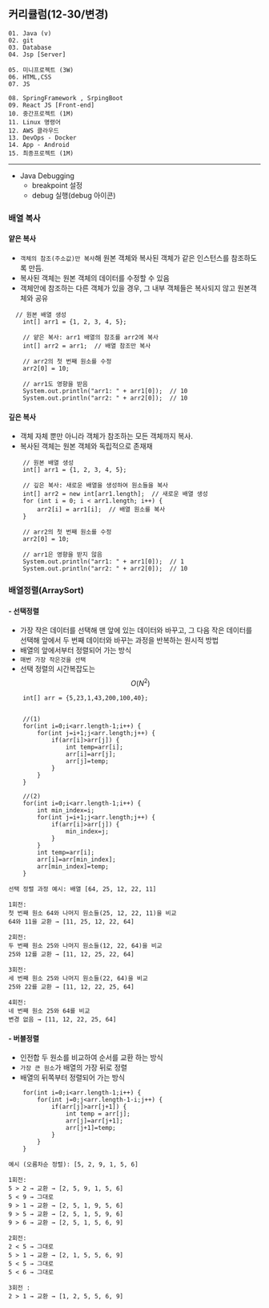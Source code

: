 ## 커리큘럼(12-30/변경)
```
01. Java (v)
02. git 
03. Database
04. Jsp [Server]

05. 미니프로젝트 (3W)
06. HTML,CSS  
07. JS

08. SpringFramework , SrpingBoot
09. React JS [Front-end]
10. 중간프로젝트 (1M)
11. Linux 명령어
12. AWS 클라우드
13. DevOps - Docker
14. App - Android
15. 최종프로젝트 (1M)
```
---

+ Java Debugging
	- breakpoint 설정
	- debug 실행(debug 아이콘)
### 배열 복사
#### 얕은 복사
+ ```객체의 참조(주소값)만 복사```해 원본 객체와 복사된 객체가 같은 인스턴스를 참조하도록 만듬.
+ 복사된 객체는 원본 객체의 데이터를 수정할 수 있음
+ 객체안에 참조하는 다른 객체가 있을 경우, 그 내부 객체들은 복사되지 않고 원본객체와 공유
```
  // 원본 배열 생성
    int[] arr1 = {1, 2, 3, 4, 5};
       
    // 얕은 복사: arr1 배열의 참조를 arr2에 복사
    int[] arr2 = arr1;  // 배열 참조만 복사

    // arr2의 첫 번째 원소를 수정
    arr2[0] = 10;

    // arr1도 영향을 받음
    System.out.println("arr1: " + arr1[0]);  // 10
    System.out.println("arr2: " + arr2[0]);  // 10
```

#### 깊은 복사
+ 객체 자체 뿐만 아니라 객체가 참조하는 모든 객체까지 복사.
+ 복사된 객체는 원본 객체와 독립적으로 존재재
```
 	// 원본 배열 생성
    int[] arr1 = {1, 2, 3, 4, 5};
        
    // 깊은 복사: 새로운 배열을 생성하여 원소들을 복사
    int[] arr2 = new int[arr1.length];  // 새로운 배열 생성
    for (int i = 0; i < arr1.length; i++) {
        arr2[i] = arr1[i];  // 배열 원소를 복사
    }

    // arr2의 첫 번째 원소를 수정
    arr2[0] = 10;

    // arr1은 영향을 받지 않음
    System.out.println("arr1: " + arr1[0]);  // 1
    System.out.println("arr2: " + arr2[0]);  // 10
```

### 배열정렬(ArraySort)
#### - 선택정렬
+ 가장 작은 데이터를 선택해 맨 앞에 있는 데이터와 바꾸고, 그 다음 작은 데이터를 선택해 앞에서 두 번째 데이터와 바꾸는 과정을 반복하는 원시적 방법
+ 배열의 앞에서부터 정렬되어 가는 방식
+ ```매번 가장 작은것을 선택```
+ 선택 정렬의 시간복잡도는 $$O(N^2)$$
```
	int[] arr = {5,23,1,43,200,100,40};


	//(1)
	for(int i=0;i<arr.length-1;i++) {
		for(int j=i+1;j<arr.length;j++) {
			if(arr[i]>arr[j]) {
				int temp=arr[i];
				arr[i]=arr[j];
				arr[j]=temp;
			}
		}
	}

	//(2)
	for(int i=0;i<arr.length-1;i++) {
		int min_index=i;
		for(int j=i+1;j<arr.length;j++) {
			if(arr[i]>arr[j]) {
				min_index=j;	
			}
		}
		int temp=arr[i];
		arr[i]=arr[min_index];
		arr[min_index]=temp;
	}

```

```
선택 정렬 과정 예시: 배열 [64, 25, 12, 22, 11]

1회전:
첫 번째 원소 64와 나머지 원소들(25, 12, 22, 11)을 비교
64와 11을 교환 → [11, 25, 12, 22, 64]

2회전:
두 번째 원소 25와 나머지 원소들(12, 22, 64)을 비교
25와 12를 교환 → [11, 12, 25, 22, 64]

3회전:
세 번째 원소 25와 나머지 원소들(22, 64)을 비교
25와 22를 교환 → [11, 12, 22, 25, 64]

4회전:
네 번째 원소 25와 64를 비교
변경 없음 → [11, 12, 22, 25, 64]
```

#### - 버블정렬
+ 인전합 두 원소를 비교하여 순서를 교환 하는 방식
+ ```가장 큰 원소```가 배열의 가장 뒤로 정렬
+ 배열의 뒤쪽부터 정렬되어 가는 방식

```
	for(int i=0;i<arr.length-1;i++) {
		for(int j=0;j<arr.length-1-i;j++) {
			if(arr[j]>arr[j+1]) {
				int temp = arr[j];
				arr[j]=arr[j+1];
				arr[j+1]=temp;
			}
		}
	}

```

```
예시 (오름차순 정렬): [5, 2, 9, 1, 5, 6]

1회전:
5 > 2 → 교환 → [2, 5, 9, 1, 5, 6]
5 < 9 → 그대로
9 > 1 → 교환 → [2, 5, 1, 9, 5, 6]
9 > 5 → 교환 → [2, 5, 1, 5, 9, 6]
9 > 6 → 교환 → [2, 5, 1, 5, 6, 9]

2회전:
2 < 5 → 그대로
5 > 1 → 교환 → [2, 1, 5, 5, 6, 9]
5 < 5 → 그대로
5 < 6 → 그대로

3회전 : 
2 > 1 → 교환 → [1, 2, 5, 5, 6, 9]

```

